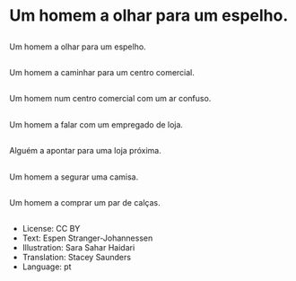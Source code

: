 # Um homem a olhar para um espelho.

##
Um homem a olhar para um espelho.

##
Um homem a caminhar para um centro comercial.

##
Um homem num centro comercial com um ar confuso.

##
Um homem a falar com um empregado de loja.

##
Alguém a apontar para uma loja próxima.

##
Um homem a segurar uma camisa.

##
Um homem a comprar um par de calças.

##
* License: CC BY
* Text: Espen Stranger-Johannessen
* Illustration: Sara Sahar Haidari
* Translation: Stacey Saunders
* Language: pt
